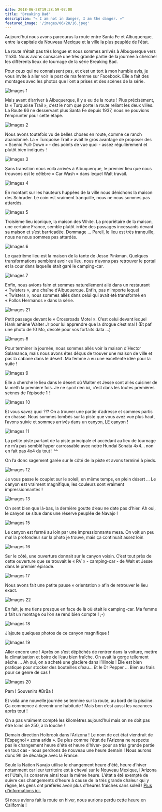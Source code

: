 ```yaml
---
date: 2018-06-28T19:38:59-07:00
title: "Breaking Bad"
description: "« I am not in danger, I am the danger. »"
featured_image: '/images/06/28/16.jpeg'
---
```


Aujourd’hui nous avons parcourus la route entre Santa Fe et Albuquerque, entre la capitale du Nouveau Mexique et la ville la plus peuplée de l’état.

La route n’était pas très longue et nous sommes arrivés à Albuquerque vers 11h30. Nous avons consacré une très grande partie de la journée à chercher les différents lieux de tournage de la série Breaking Bad.

Pour ceux qui ne connaissent pas, et c’est un tort à mon humble avis, je vous invite à aller voir le post de ma femme sur Facebook. Elle a fait des montages avec les photos que l’ont a prises et des scènes de la série.

![Images 1](/images/06/28/1.jpeg)

Mais avant d’arriver à Albuquerque, il y a eu de la route ! Plus précisément, la « Turquoise Trail », c’est le nom que porte la route reliant les deux villes. La Route 66 ne desservant plus Santa Fe depuis 1937, nous ne pouvions l’emprunter pour cette étape.

![Images 2](/images/06/28/2.jpeg)

Nous avons toutefois vu de belles choses en route, comme ce ranch abandonné. La « Turquoise Trail » avait le gros avantage de proposer des « Scenic Pull-Down » - des points de vue quoi - assez régulièrement et plutôt bien indiqués !

![Images 3](/images/06/28/3.jpeg)

Sans transition nous voilà arrivés à Albuquerque, le premier lieu que nous trouvons est le célèbre « Car Wash » dans lequel Walt travail. 

![Images 4](/images/06/28/4.jpeg)

En montant sur les hauteurs huppées de la ville nous dénichons la maison des Schrader. Le coin est vraiment tranquille, nous ne nous sommes pas attardés.

![Images 5](/images/06/28/5.jpeg)

Troisième lieu iconique, la maison des White. La propriétaire de la maison, une certaine France, semble plutôt irritée des passages incessants devant sa maison et s’est barricadée. Dommage ... Pareil, le lieu est très tranquille, nous ne nous sommes pas attardés.

![Images 6](/images/06/28/6.jpeg)

Le quatrième lieu est la maison de la tante de Jesse Pinkman. Quelques transformations semblent avoir eu lieu, nous n’avons pas retrouver le portail et la cour dans laquelle était garé le camping-car.

![Images 7](/images/06/28/7.jpeg)

Enfin, nous avions faim et sommes naturellement allé dans un restaurant « Twisters », une chaîne d’Albuquerque. Enfin, pas n’importe lequel « Twisters », nous sommes allés dans celui qui avait été transformé en « Pollos Hermanos » dans la série.

![Images 21](/images/06/28/21.jpeg)

Petit passage devant le « Crossroads Motel ». C’est celui devant lequel Hank amène Walter Jr pour lui apprendre que la drogue c’est mal !
(Et paf une photo de 10 Mo, désolé pour vos forfaits data ...)

![Images 8](/images/06/28/8.jpeg)

Pour terminer la journée, nous sommes allés voir la maison d’Hector Salamanca, mais nous avons êtes déçus de trouver une maison de ville et pas la cabane dans le désert. Ma femme a eu une excellente idée pour la suite !

![Images 9](/images/06/28/9.jpeg)

Elle a cherché le lieu dans le désert où Walter et Jesse sont allés cuisiner de la meth la première fois. Je ne spoil rien ici, c’est dans les toutes premières scènes de l’épisode 1 !

![Images 10](/images/06/28/10.jpeg)

Et vous savez quoi ?!? On a trouver une partie d’adresse et sommes partis en chasse. Nous sommes tombés sur la piste que vous avez vue plus haut, l’avons suivie et sommes arrivés dans un canyon, LE canyon !

![Images 11](/images/06/28/11.jpeg)

La petite piste partant de la piste principale et accédant au lieu de tournage ne m’a pas semblé hyper carrossable avec notre Hundai Sonata 4x4... non en fait pas 4x4 du tout ! ^^

On l’a donc sagement garée sur le côté de la piste et avons terminé à pieds. 

![Images 12](/images/06/28/12.jpeg)

Je vous passe le couplet sur le soleil, en même temps, en plein désert ... Le canyon est vraiment magnifique, les couleurs sont vraiment impressionnantes !

![Images 13](/images/06/28/13.jpeg)

On sent bien que là-bas, la dernière goutte d’eau ne date pas d’hier. Ah oui, le canyon se situe dans une réserve peuplée de Navajo !

![Images 15](/images/06/28/15.jpeg)

Le canyon est fermé au loin par une impressionnante mesa. On voit un peu mal la profondeur sur la photo je trouve, mais ça continuait assez loin.

![Images 16](/images/06/28/16.jpeg)

Sur le côté, une ouverture donnait sur le canyon voisin. C’est tout près de cette ouverture que se trouvait le « RV » - camping-car - de Walt et Jesse dans le premier épisode.

![Images 17](/images/06/28/17.jpeg)

Nous avons fait une petite pause « orientation » afin de retrouver le lieu exact.

![Images 22](/images/06/28/22.jpeg)

En fait, je me tiens presque en face de là où était le camping-car. Ma femme a fait un montage ou l’on se rend bien compte ! ;-)

![Images 18](/images/06/28/18.jpeg)

J’ajoute quelques photos de ce canyon magnifique !

![Images 19](/images/06/28/19.jpeg)

Aller encore une ! Après on s’est dépêchés de rentrer dans la voiture, mettre la climatisation et boire de l’eau bien fraîche. On avait la gorge tellement sèche ... Ah oui, on a acheté une glacière dans l’Illinois ! Elle est bien pratique pour stocker des bouteilles d’eau... Et le Dr Pepper ... Bien au frais pour ce genre de cas !

![Images 20](/images/06/28/20.jpeg)

Pam ! Souvenirs #BrBa !

Et voilà une nouvelle journée se termine sur la route, au bord de la piscine. Ça commence à devenir une habitude ! Mais bon c’est aussi les vacances après tout ! 

On a pas vraiment compté les kilomètres aujourd’hui mais on ne doit pas être loins de 250, à la louche !

Demain direction Holbrook dans l’Arizona ! Le nom de cet état viendrait de l’Espagnol « zona arida ». De plus comme l'état de l'Arizona ne respecte pas le changement heure d'été et heure d'hiver- pour sa très grande partie en tout cas - nous perdrons de nouveau une heure demain ! Nous aurons donc 9h de décalage avec la France.

Seule la Nation Navajo utilise le changement heure d'été, heure d'hiver notamment car leur territoire est à cheval sur le Nouveau Mexique, l'Arizona et l'Utah, ils conserve ainsi tous la même heure. L'état a été exempté de suivre ces changements d'heure à cause de la très grande chaleur qui y règne, les gens ont préférés avoir plus d'heures fraîches sans soleil ! [Plus d'informations ici.](https://www.timeanddate.com/time/us/arizona-no-dst.html)

Si nous avions fait la route en hiver, nous aurions perdu cette heure en Californie !